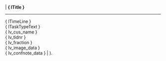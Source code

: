 | <b> { lTitle } </b><hr> { lTimeLine } <br> { lTaskTypeText }  <br> { lv_cus_name } <br> { lv_tidnr } <br> { lv_fraction } <br> { lv_image_data } <br> { lv_confnote_data } | ).
